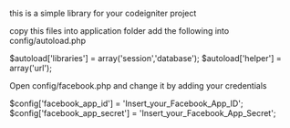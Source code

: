 this is a simple library for your codeigniter project

copy this files into application folder
add the following into config/autoload.php

$autoload['libraries'] = array('session','database');
$autoload['helper'] = array('url');

Open config/facebook.php and change it by adding your credentials 

$config['facebook_app_id']                = 'Insert_your_Facebook_App_ID';
$config['facebook_app_secret']            = 'Insert_your_Facebook_App_Secret';

